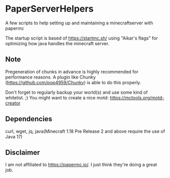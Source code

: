 # PaperServerHelpers
A few scripts to help setting up and maintaining a minecraftserver with papermc

The startup script is based of https://startmc.sh/ using "Aikar's flags"
for optimizing how java handles the minecraft server.

## Note
Pregeneration of chunks in advance is highly recommended for performance reasons.
A plugin like Chunky (https://github.com/pop4959/Chunky) is able to do this properly.

Don't forget to regularly backup your world(s) and use some kind of whitelist. ;)
You might want to create a nice motd: https://mctools.org/motd-creator

## Dependencies
curl, wget, jq, java(Minecraft 1.18 Pre Release 2 and above require the use of Java 17)

## Disclaimer
I am not affiliated to https://papermc.io/. 
I just think they're doing a great job.